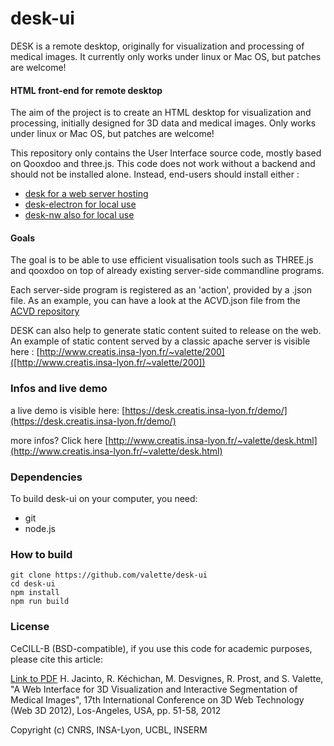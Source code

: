 desk-ui
======

DESK  is a remote desktop, originally for visualization and processing of medical images. It currently only works under linux or Mac OS, but patches are welcome!

#### HTML front-end for remote desktop ####

The aim of the project is to create an HTML desktop for visualization and processing, initially designed for 3D data and medical images. Only works under linux or Mac OS, but patches are welcome!

This repository only contains the User Interface source code, mostly based on Qooxdoo and three.js. This code does not work without a backend and should not be installed alone. Instead, end-users should install either : 
* [desk for a web server hosting](https://github.com/valette/desk)
* [desk-electron for local use](https://github.com/valette/desk-electron)
* [desk-nw also for local use](https://github.com/valette/desk-nw)

#### Goals ####

The goal is to be able to use efficient visualisation tools such as THREE.js and qooxdoo on top of already existing server-side commandline programs.

Each server-side program is registered as an 'action', provided by a .json file. As an example, you can have a look at the ACVD.json file from the [ACVD repository](https://github.com/valette/ACVD)

DESK can also help to generate static content suited to release on the web. An example of static content served by a classic apache server is visible here : [http://www.creatis.insa-lyon.fr/~valette/200]([http://www.creatis.insa-lyon.fr/~valette/200])

### Infos and live demo ###

a live demo is visible here: [https://desk.creatis.insa-lyon.fr/demo/](https://desk.creatis.insa-lyon.fr/demo/)

more infos? Click here [http://www.creatis.insa-lyon.fr/~valette/desk.html](http://www.creatis.insa-lyon.fr/~valette/desk.html)

### Dependencies ###
To build desk-ui on your computer, you need:
* git
* node.js


### How to build
```
git clone https://github.com/valette/desk-ui
cd desk-ui
npm install
npm run build
```

### License ###
CeCILL-B (BSD-compatible), if you use this code for academic purposes, please cite this article:

[Link to PDF](http://hal.archives-ouvertes.fr/hal-00732335) H. Jacinto, R. Kéchichan, M. Desvignes, R. Prost, and S. Valette, "A Web Interface for 3D Visualization and Interactive Segmentation of Medical Images", 17th International Conference on 3D Web Technology (Web 3D 2012), Los-Angeles, USA, pp. 51-58, 2012

Copyright (c) CNRS, INSA-Lyon, UCBL, INSERM

